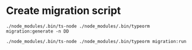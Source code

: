 # Create migration script
```
./node_modules/.bin/ts-node ./node_modules/.bin/typeorm migration:generate -n DD

./node_modules/.bin/ts-node ./node_modules/.bin/typeorm migration:run
```
